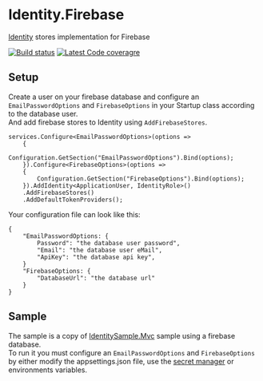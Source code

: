 # Identity.Firebase
[Identity](https://github.com/aspnet/identity) stores implementation for Firebase

[![Build status](https://ci.appveyor.com/api/projects/status/github/aguacongas/chatle?svg=true)](https://ci.appveyor.com/project/aguacongas/chatle)
[![Latest Code coveragre](https://aguacongas.github.io/Identity.Firebase/latest/badge_linecoverage.svg)](https://aguacongas.github.io/Identity.Firebase/latest)

## Setup

Create a user on your firebase database and configure an `EmailPasswordOptions` and `FirebaseOptions` in your Startup class according to the database user.  
And add firebase stores to Identity using `AddFirebaseStores`.

    services.Configure<EmailPasswordOptions>(options =>
        {
            Configuration.GetSection("EmailPasswordOptions").Bind(options);
        }).Configure<FirebaseOptions>(options =>
        {
            Configuration.GetSection("FirebaseOptions").Bind(options);
        }).AddIdentity<ApplicationUser, IdentityRole>()
        .AddFirebaseStores()
        .AddDefaultTokenProviders();

Your configuration file can look like this:

    {
        "EmailPasswordOptions: {
            Password": "the database user password",
            "Email": "the database user eMail",
            "ApiKey": "the database api key",
        }
        "FirebaseOptions: {
            "DatabaseUrl": "the database url"
        }
    }

## Sample

The sample is a copy of [IdentitySample.Mvc](https://github.com/aspnet/Identity/tree/dev/samples/IdentitySample.Mvc) sample using a firebase database.  
To run it you must configure an `EmailPasswordOptions` and `FirebaseOptions` by either modify the appsettings.json file, use the [secret manager](https://docs.microsoft.com/en-us/aspnet/core/security/app-secrets?tabs=visual-studio) or environments variables.  

